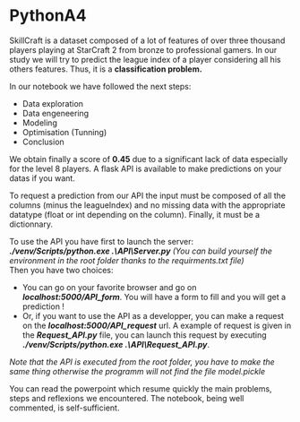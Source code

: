 # PythonA4

SkillCraft is a dataset composed of a lot of features of over three thousand players playing at StarCraft 2 from bronze to professional gamers. In our study we will try to predict the league index of a player considering all his others features. Thus, it is a **classification problem.**

In our notebook we have followed the next steps:
- Data exploration 
- Data engeneering
- Modeling
- Optimisation (Tunning)
- Conclusion

We obtain finally a score of **0.45** due to a significant lack of data especially for the level 8 players.
A flask API is available to make predictions on your datas if you want.

To request a prediction from our API the input must be composed of all the columns (minus the leagueIndex) and no missing data with the appropriate datatype (float or int depending on the column). Finally, it must be a dictionnary.  

To use the API you have first to launch the server: ***./venv/Scripts/python.exe .\API\Server.py*** *(You can build yourself the environment in the root folder thanks to the requirments.txt file)*  
Then you have two choices:
- You can go on your favorite browser and go on ***localhost:5000/API_form***. You will have a form to fill and you will get a prediction !
- Or, if you want to use the API as a developper, you can make a request on the ***localhost:5000/API_request*** url. A example of request is given in the ***Request_API.py*** file, you can launch this request by executing ***./venv/Scripts/python.exe .\API\Request_API.py***.

*Note that the API is executed from the root folder, you have to make the same thing otherwise the programm will not find the file model.pickle*

You can read the powerpoint which resume quickly the main problems, steps and reflexions we encountered.
The notebook, being well commented, is self-sufficient. 
